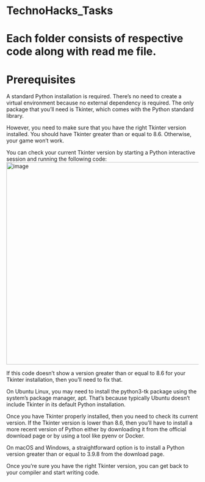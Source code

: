 <h1>TechnoHacks_Tasks<h1>
Each folder consists of respective code along with read me file.
 
<h1>Prerequisites</h1>
A standard Python installation is required. There’s no need to create a virtual environment because no external dependency is required. The only package that you’ll need is Tkinter, which comes with the Python standard library.

However, you need to make sure that you have the right Tkinter version installed. You should have Tkinter greater than or equal to 8.6. Otherwise, your game won’t work.

You can check your current Tkinter version by starting a Python interactive session and running the following code:
<img width="530" alt="image" src="https://github.com/ManasiNarkhede/TechnoHacks_Tasks/assets/132153639/e6f6f28c-5b72-4e6e-8b43-423a467ae8ce">

If this code doesn’t show a version greater than or equal to 8.6 for your Tkinter installation, then you’ll need to fix that.

On Ubuntu Linux, you may need to install the python3-tk package using the system’s package manager, apt. That’s because typically Ubuntu doesn’t include Tkinter in its default Python installation.

Once you have Tkinter properly installed, then you need to check its current version. If the Tkinter version is lower than 8.6, then you’ll have to install a more recent version of Python either by downloading it from the official download page or by using a tool like pyenv or Docker.

On macOS and Windows, a straightforward option is to install a Python version greater than or equal to 3.9.8 from the download page.

Once you’re sure you have the right Tkinter version, you can get back to your compiler and start writing code.

